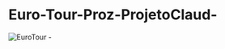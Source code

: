 ﻿# Euro-Tour-Proz-ProjetoClaud-
![EuroTour -](https://github.com/SergioZanucci/Euro-Tour-Proz-ProjetoClaud-/assets/102690327/11367f21-1f1e-4ab1-bde2-27a9855fe51f)
